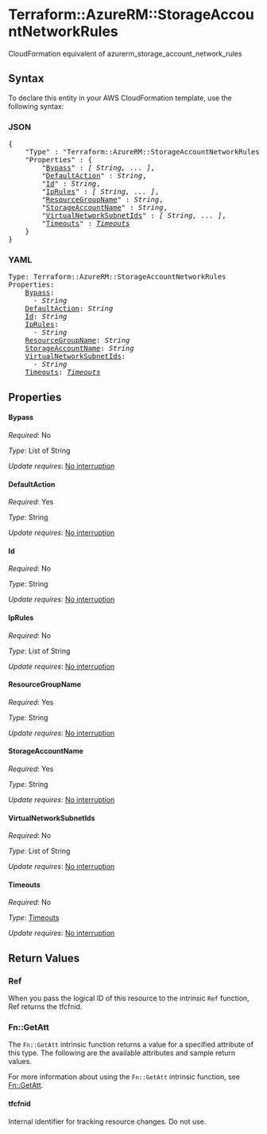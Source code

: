 # Terraform::AzureRM::StorageAccountNetworkRules

CloudFormation equivalent of azurerm_storage_account_network_rules

## Syntax

To declare this entity in your AWS CloudFormation template, use the following syntax:

### JSON

<pre>
{
    "Type" : "Terraform::AzureRM::StorageAccountNetworkRules",
    "Properties" : {
        "<a href="#bypass" title="Bypass">Bypass</a>" : <i>[ String, ... ]</i>,
        "<a href="#defaultaction" title="DefaultAction">DefaultAction</a>" : <i>String</i>,
        "<a href="#id" title="Id">Id</a>" : <i>String</i>,
        "<a href="#iprules" title="IpRules">IpRules</a>" : <i>[ String, ... ]</i>,
        "<a href="#resourcegroupname" title="ResourceGroupName">ResourceGroupName</a>" : <i>String</i>,
        "<a href="#storageaccountname" title="StorageAccountName">StorageAccountName</a>" : <i>String</i>,
        "<a href="#virtualnetworksubnetids" title="VirtualNetworkSubnetIds">VirtualNetworkSubnetIds</a>" : <i>[ String, ... ]</i>,
        "<a href="#timeouts" title="Timeouts">Timeouts</a>" : <i><a href="timeouts.md">Timeouts</a></i>
    }
}
</pre>

### YAML

<pre>
Type: Terraform::AzureRM::StorageAccountNetworkRules
Properties:
    <a href="#bypass" title="Bypass">Bypass</a>: <i>
      - String</i>
    <a href="#defaultaction" title="DefaultAction">DefaultAction</a>: <i>String</i>
    <a href="#id" title="Id">Id</a>: <i>String</i>
    <a href="#iprules" title="IpRules">IpRules</a>: <i>
      - String</i>
    <a href="#resourcegroupname" title="ResourceGroupName">ResourceGroupName</a>: <i>String</i>
    <a href="#storageaccountname" title="StorageAccountName">StorageAccountName</a>: <i>String</i>
    <a href="#virtualnetworksubnetids" title="VirtualNetworkSubnetIds">VirtualNetworkSubnetIds</a>: <i>
      - String</i>
    <a href="#timeouts" title="Timeouts">Timeouts</a>: <i><a href="timeouts.md">Timeouts</a></i>
</pre>

## Properties

#### Bypass

_Required_: No

_Type_: List of String

_Update requires_: [No interruption](https://docs.aws.amazon.com/AWSCloudFormation/latest/UserGuide/using-cfn-updating-stacks-update-behaviors.html#update-no-interrupt)

#### DefaultAction

_Required_: Yes

_Type_: String

_Update requires_: [No interruption](https://docs.aws.amazon.com/AWSCloudFormation/latest/UserGuide/using-cfn-updating-stacks-update-behaviors.html#update-no-interrupt)

#### Id

_Required_: No

_Type_: String

_Update requires_: [No interruption](https://docs.aws.amazon.com/AWSCloudFormation/latest/UserGuide/using-cfn-updating-stacks-update-behaviors.html#update-no-interrupt)

#### IpRules

_Required_: No

_Type_: List of String

_Update requires_: [No interruption](https://docs.aws.amazon.com/AWSCloudFormation/latest/UserGuide/using-cfn-updating-stacks-update-behaviors.html#update-no-interrupt)

#### ResourceGroupName

_Required_: Yes

_Type_: String

_Update requires_: [No interruption](https://docs.aws.amazon.com/AWSCloudFormation/latest/UserGuide/using-cfn-updating-stacks-update-behaviors.html#update-no-interrupt)

#### StorageAccountName

_Required_: Yes

_Type_: String

_Update requires_: [No interruption](https://docs.aws.amazon.com/AWSCloudFormation/latest/UserGuide/using-cfn-updating-stacks-update-behaviors.html#update-no-interrupt)

#### VirtualNetworkSubnetIds

_Required_: No

_Type_: List of String

_Update requires_: [No interruption](https://docs.aws.amazon.com/AWSCloudFormation/latest/UserGuide/using-cfn-updating-stacks-update-behaviors.html#update-no-interrupt)

#### Timeouts

_Required_: No

_Type_: <a href="timeouts.md">Timeouts</a>

_Update requires_: [No interruption](https://docs.aws.amazon.com/AWSCloudFormation/latest/UserGuide/using-cfn-updating-stacks-update-behaviors.html#update-no-interrupt)

## Return Values

### Ref

When you pass the logical ID of this resource to the intrinsic `Ref` function, Ref returns the tfcfnid.

### Fn::GetAtt

The `Fn::GetAtt` intrinsic function returns a value for a specified attribute of this type. The following are the available attributes and sample return values.

For more information about using the `Fn::GetAtt` intrinsic function, see [Fn::GetAtt](https://docs.aws.amazon.com/AWSCloudFormation/latest/UserGuide/intrinsic-function-reference-getatt.html).

#### tfcfnid

Internal identifier for tracking resource changes. Do not use.

